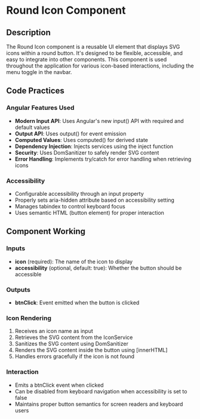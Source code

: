 # Round Icon Component

## Description
The Round Icon component is a reusable UI element that displays SVG icons within a round button. It's designed to be flexible, accessible, and easy to integrate into other components. This component is used throughout the application for various icon-based interactions, including the menu toggle in the navbar.

## Code Practices

### Angular Features Used
- **Modern Input API**: Uses Angular's new input() API with required and default values
- **Output API**: Uses output() for event emission
- **Computed Values**: Uses computed() for derived state
- **Dependency Injection**: Injects services using the inject function
- **Security**: Uses DomSanitizer to safely render SVG content
- **Error Handling**: Implements try/catch for error handling when retrieving icons

### Accessibility
- Configurable accessibility through an input property
- Properly sets aria-hidden attribute based on accessibility setting
- Manages tabindex to control keyboard focus
- Uses semantic HTML (button element) for proper interaction

## Component Working

### Inputs
- **icon** (required): The name of the icon to display
- **accessibility** (optional, default: true): Whether the button should be accessible

### Outputs
- **btnClick**: Event emitted when the button is clicked

### Icon Rendering
1. Receives an icon name as input
2. Retrieves the SVG content from the IconService
3. Sanitizes the SVG content using DomSanitizer
4. Renders the SVG content inside the button using [innerHTML]
5. Handles errors gracefully if the icon is not found

### Interaction
- Emits a btnClick event when clicked
- Can be disabled from keyboard navigation when accessibility is set to false
- Maintains proper button semantics for screen readers and keyboard users
